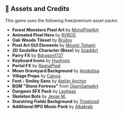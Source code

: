 ## 🎨 Assets and Credits

This game uses the following free/premium asset packs:

- **Forest Monsters Pixel Art** by [MonoPixelArt](https://monopixelart.itch.io/forest-monsters-pixel-art)
- **Animated Pixel Hero** by [RVROS](https://rvros.itch.io/animated-pixel-hero)
- **Oak Woods Tileset** by [Brullov](https://brullov.itch.io/oak-woods)
- **Pixel Art GUI Elements** by [Mounir Tohami](https://mounirtohami.itch.io/pixel-art-gui-elements)
- **2D Soulslike Character (Boss)** by [SzadiArt](https://szadiart.itch.io/2d-soulslike-character)
- **Parry FX** by [Bdragon1727](https://bdragon1727.itch.io/effect-and-fx-pixel-part-12)
- **Keyboard Icons** by [Hyohnoo](https://hyohnoo.itch.io/keyboard-controller-keys)
- **Portal FX** by [RagnaPixel](https://ragnapixel.itch.io/particle-fx)
- **Moon Graveyard Background** by [Anokolisa](https://anokolisa.itch.io/moon-graveyard)
- **Village Props** by [Cainos](https://cainos.itch.io/pixel-art-platformer-village-props)
- **Font - Smiley Sans** by [Atelier Anchor](https://atelier-anchor.com/typefaces/smiley-sans/)
- **BGM "Stone Fortress"** from [OpenGameArt](https://opengameart.org/content/stone-fortress)
- **Dungeon SFX Pack** by [Leohpaz](https://leohpaz.itch.io/minifantasy-dungeon-sfx-pack)
- **Skeleton Bots** by [Jesse M.](https://jesse-m.itch.io/skeleton-pack)
- **Starstring Fields Background** by [Trixelized](https://trixelized.itch.io/starstring-fields)
- **Additional RPG Music Pack** by [Alkakrab](https://alkakrab.itch.io/free-12-tracks-pixel-rpg-game-music-pack)
